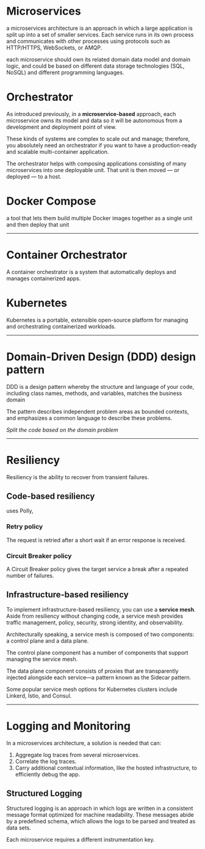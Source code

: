 # Microservices

a microservices architecture is an approach in which a large application is split up into a set of smaller services. Each service runs in its own process and communicates with other processes using protocols such as HTTP/HTTPS, WebSockets, or AMQP.

each microservice should own its related domain data model and domain logic, and could be based on different data storage technologies (SQL, NoSQL) and different programming languages.

# Orchestrator

As introduced previously, in a **microservice-based** approach, each microservice owns its model and data 
so it will be autonomous from a development and deployment point of view. 

These kinds of systems are complex to scale out and manage; therefore, you absolutely need an orchestrator if you want to have a production-ready and scalable multi-container application.

The orchestrator helps with composing applications consisting of many microservices into one deployable unit. That unit is then moved — or deployed — to a host.

# Docker Compose

a tool that lets them build multiple Docker images together as a single unit and then deploy that unit

---

# Container Orchestrator

A container orchestrator is a system that automatically deploys and manages containerized apps.

# Kubernetes

Kubernetes is a portable, extensible open-source platform for managing and orchestrating containerized workloads.

---

# Domain-Driven Design (DDD) design pattern

DDD is a design pattern whereby the structure and language of your code, including class names, methods, and variables, matches the business domain

The pattern describes independent problem areas as bounded contexts, and emphasizes a common language to describe these problems.

*Split the code based on the domain problem*

---

# Resiliency

Resiliency is the ability to recover from transient failures.

## Code-based resiliency

uses Polly, 

### Retry policy

The request is retried after a short wait if an error response is received.

### Circuit Breaker policy

A Circuit Breaker policy gives the target service a break after a repeated number of failures.

## Infrastructure-based resiliency

To implement infrastructure-based resiliency, you can use a **service mesh**. Aside from resiliency without changing code, a service mesh provides traffic management, policy, security, strong identity, and observability.

Architecturally speaking, a service mesh is composed of two components: a control plane and a data plane.

The control plane component has a number of components that support managing the service mesh.

The data plane component consists of proxies that are transparently injected alongside each service—a pattern known as the Sidecar pattern.

Some popular service mesh options for Kubernetes clusters include Linkerd, Istio, and Consul.

---

# Logging and Monitoring

In a microservices architecture, a solution is needed that can:

1. Aggregate log traces from several microservices.
2. Correlate the log traces.
3. Carry additional contextual information, like the hosted infrastructure, to efficiently debug the app.

## Structured Logging

Structured logging is an approach in which logs are written in a consistent message format optimized for machine readability. These messages abide by a predefined schema, which allows the logs to be parsed and treated as data sets.

Each microservice requires a different instrumentation key.